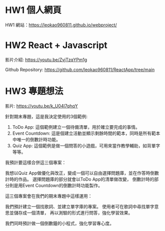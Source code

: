# HW1 個人網頁
HW1 網站：https://leokao960811.github.io/webproject/

# HW2 React + Javascript

影片介紹: https://youtu.be/ZvjTzqYPm1g

Github Repository: https://github.com/leokao960811/ReactApp/tree/main

# HW3 專題想法

影片: https://youtu.be/k_U04l7qhqY

針對期末專題，這是我決定使用的3個範例:

1. ToDo App:
  這個範例建立一個待備清單，用於確立要完成的事情。
2. Event Countdown:
  這是個建立活動並顯示剩餘時間的範本，同時是所有範本中唯一的倒數計時功能。 
3. Quiz App:
  這個範例是做一個問答的小遊戲，可用來當作教學輔助，如背單字等等。

我預計要這樣合併這三個專案：

我想以Quiz App做優化與改正，變成一個可以自由選擇問題庫，並在作答時倒數計時的作品。
選擇問題庫的部分就會以ToDo App的清單做改變，
倒數計時的部分則是用Event Countdown的倒數計時功能製作。


這三個專案會在我們的期末專題中這樣運用：

我們預計建立一個找歌詞、並建立單字庫的專案。
使用者可在歌詞中尋找單字意思並儲存成一個清單，
再以測驗的形式進行問答，強化學習效果。

我們同時預計做一個倒數鐘的小程式，強化學習專心度。

